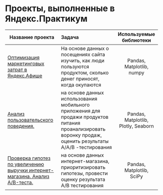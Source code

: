 # Проекты, выполненные в Яндекс.Практикум


| Название проекта      | Задача              | Используемые библиотеки |
| ------------- |:------------------|:-----:|
| <a href="https://github.com/Svetsher/-Projects/tree/main/Яндекс.Афиша"> Оптимизация  маркетинговых затрат в Яндекс.Афише </a>| На основе данных о посещениях сайта изучить, как люди пользуются продуктом, сколько денег приносят, когда окупаются   |  Pandas, Matplotlib, numpy |
|  <a href="https://github.com/Svetsher/-Projects/tree/main/Анали%20пользовательского%20поведения"> Анализ пользовательского поведения. </a>| на основе данных использования мобильного приложения для продажи продуктов питания проанализировать воронку продаж, оценить результаты А/A/B -тестирования | Pandas, Matplotlib, Plotly, Seaborn |
| <a href="https://github.com/Svetsher/-Projects/tree/main/Приоритизация%20гипотез"> Проверка гипотез по увеличению выручки интернет-магазина. Анализ A/B-теста. </a>  | на основе данных интернет-магазина, приоритизировать гипотезы, провести оценку результата A/B тестирования| Pandas, Matplotlib, SciPy |
